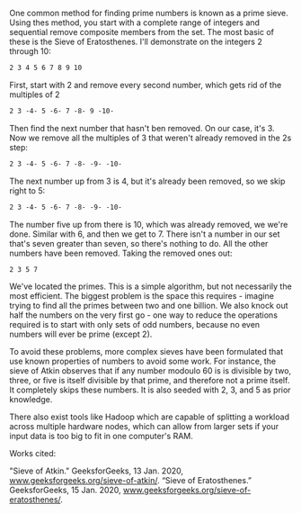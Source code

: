 One common method for finding prime numbers is known as a prime sieve.  Using thes method, you start with a complete range of integers and sequential remove composite members from the set.  The most basic of these is the Sieve of Eratosthenes.  I'll demonstrate on the integers 2 through 10:

```txt
2 3 4 5 6 7 8 9 10
```

First, start with 2 and remove every second number, which gets rid of the multiples of 2

```txt
2 3 -4- 5 -6- 7 -8- 9 -10-
```

Then find the next number that hasn't ben removed.  On our case, it's 3.  Now we remove all the multiples of 3 that weren't already removed in the 2s step:

```txt
2 3 -4- 5 -6- 7 -8- -9- -10-
```

The next number up from 3 is 4, but it's already been removed, so we skip right to 5:

```txt
2 3 -4- 5 -6- 7 -8- -9- -10-
```

The number five up from there is 10, which was already removed, we we're done.  Similar with 6, and then we get to 7.  There isn't a number in our set that's seven greater than seven, so there's nothing to do.  All the other numbers have been removed.  Taking the removed ones out:

```txt
2 3 5 7
```

We've located the primes.  This is a simple algorithm, but not necessarily the most efficient.  The biggest problem is the space this requires - imagine trying to find all the primes between two and one billion.  We also knock out half the numbers on the very first go - one way to reduce the operations required is to start with only sets of odd numbers, because no even numbers will ever be prime (except 2).

To avoid these problems, more complex sieves have been formulated that use known properties of numbers to avoid some work.  For instance, the sieve of Atkin observes that if any number modoulo 60 is is divisible by two, three, or five is itself divisible by that prime, and therefore not a prime itself.  It completely skips these numbers.  It is also seeded with 2, 3, and 5 as prior knowledge.

There also exist tools like Hadoop which are capable of splitting a workload across multiple hardware nodes, which can allow from larger sets if your input data is too big to fit in one computer's RAM.

Works cited:

"Sieve of Atkin." GeeksforGeeks, 13 Jan. 2020, www.geeksforgeeks.org/sieve-of-atkin/.
“Sieve of Eratosthenes.” GeeksforGeeks, 15 Jan. 2020, www.geeksforgeeks.org/sieve-of-eratosthenes/.